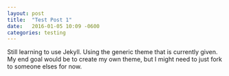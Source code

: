 ```yaml
---
layout: post
title:  "Test Post 1"
date:   2016-01-05 10:09 -0600
categories: testing
---
```


Still learning to use Jekyll. Using the generic theme that is currently given. My end goal would be to create my own theme, but I might need to just fork to someone elses for now.

